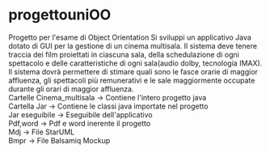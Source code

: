 # progettouniOO
Progetto per l'esame di Object Orientation
Si sviluppi un applicativo Java dotato di GUI per la gestione di un cinema multisala. 
Il sistema deve tenere traccia dei film proiettati in ciascuna sala, della schedulazione di ogni spettacolo e delle 
caratteristiche di ogni sala(audio dolby, tecnologia IMAX). Il sistema dovrà permettere di stimare quali sono le fasce
orarie di maggior affluenza, gli spettacoli più remunerativi e le sale maggiormente occupate durante gli orari di maggior affluenza.
<br/>
Cartelle Cinema_multisala -> Contiene l'intero progetto java<br/>
Cartella Jar              -> Contiene le classi java importate nel progetto<br/>
Jar eseguibile            -> Eseguibile dell'applicativo <br/>
Pdf,word                  -> Pdf e word inerente il progetto<br/>
Mdj                       -> File StarUML<br/>
Bmpr                      -> File Balsamiq Mockup<br/>
